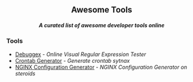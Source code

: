 <div align="center">
  <h2>Awesome Tools</h2>
  <h5>A curated list of awesome developer tools online</h5>
</div>

### Tools
* [Debuggex](https://www.debuggex.com/) - *Online Visual Regular Expression Tester*
* [Crontab Generator](https://crontab-generator.org/) - *Generate crontab sytnax*
* [NGINX Configuration Generator](https://nginxconfig.io/) - *NGINX Configuration Generator on steroids* 
